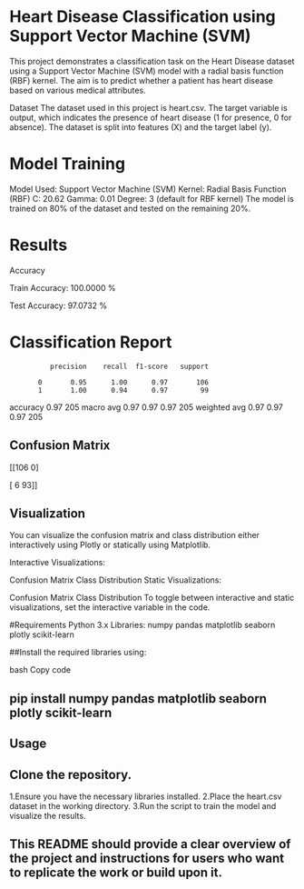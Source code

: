 # Heart Disease Classification using Support Vector Machine (SVM)
This project demonstrates a classification task on the Heart Disease dataset using a Support Vector Machine (SVM) model with a radial basis function (RBF) kernel. The aim is to predict whether a patient has heart disease based on various medical attributes.

Dataset
The dataset used in this project is heart.csv. The target variable is output, which indicates the presence of heart disease (1 for presence, 0 for absence). The dataset is split into features (X) and the target label (y).

# Model Training
Model Used: Support Vector Machine (SVM)
Kernel: Radial Basis Function (RBF)
C: 20.62
Gamma: 0.01
Degree: 3 (default for RBF kernel)
The model is trained on 80% of the dataset and tested on the remaining 20%.

# Results
Accuracy


Train Accuracy: 100.0000 %


Test Accuracy: 97.0732 %

# Classification Report

              precision    recall  f1-score   support

           0       0.95      1.00      0.97       106
           1       1.00      0.94      0.97        99
   accuracy                            0.97       205
  macro avg        0.97      0.97      0.97       205
weighted avg       0.97      0.97      0.97       205

## Confusion Matrix

  [[106   0]

  
  [  6  93]]

## Visualization
You can visualize the confusion matrix and class distribution either interactively using Plotly or statically using Matplotlib.

Interactive Visualizations:

Confusion Matrix
Class Distribution
Static Visualizations:

Confusion Matrix
Class Distribution
To toggle between interactive and static visualizations, set the interactive variable in the code.

#Requirements
Python 3.x
Libraries:
numpy
pandas
matplotlib
seaborn
plotly
scikit-learn

##Install the required libraries using:

bash
Copy code

 ## pip install numpy pandas matplotlib seaborn plotly scikit-learn



## Usage

## Clone the repository.
1.Ensure you have the necessary libraries installed.
2.Place the heart.csv dataset in the working directory.
3.Run the script to train the model and visualize the results.


## This README should provide a clear overview of the project and instructions for users who want to replicate the work or build upon it.



